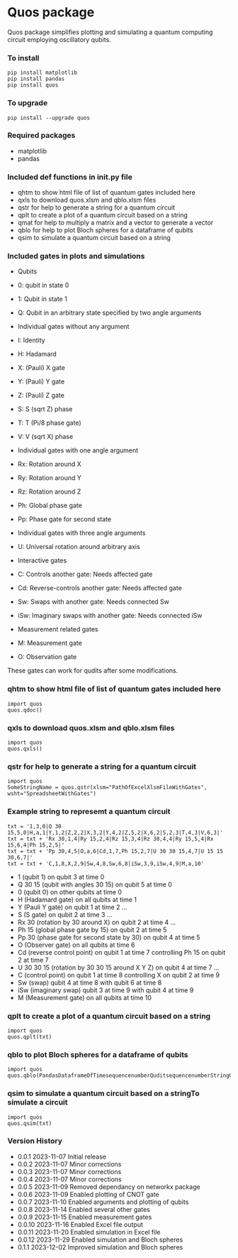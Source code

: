 # Quos package

Quos package simplifies plotting and simulating a quantum computing circuit employing oscillatory qubits.

### To install

    pip install matplotlib
    pip install pandas
    pip install quos

### To upgrade

    pip install --upgrade quos

### Required packages

- matplotlib
- pandas

### Included def functions in **init**.py file

- qhtm to show html file of list of quantum gates included here
- qxls to download quos.xlsm and qblo.xlsm files
- qstr for help to generate a string for a quantum circuit
- qplt to create a plot of a quantum circuit based on a string
- qmat for help to multiply a matrix and a vector to generate a vector
- qblo for help to plot Bloch spheres for a dataframe of qubits
- qsim to simulate a quantum circuit based on a string

### Included gates in plots and simulations

- Qubits
- 0: qubit in state 0
- 1: Qubit in state 1
- Q: Qubit in an arbitrary state specified by two angle arguments

- Individual gates without any argument
- I: Identity
- H: Hadamard
- X: (Pauli) X gate
- Y: (Pauli) Y gate
- Z: (Pauli) Z gate
- S: S (sqrt Z) phase
- T: T (Pi/8 phase gate)
- V: V (sqrt X) phase

- Individual gates with one angle argument
- Rx: Rotation around X
- Ry: Rotation around Y
- Rz: Rotation around Z
- Ph: Global phase gate
- Pp: Phase gate for second state

- Individual gates with three angle arguments
- U: Universal rotation around arbitrary axis

- Interactive gates
- C: Controls another gate: Needs affected gate
- Cd: Reverse-controls another gate: Needs affected gate
- Sw: Swaps with another gate: Needs connected Sw
- iSw: Imaginary swaps with another gate: Needs connected iSw

- Measurement related gates
- M: Measurement gate
- O: Observation gate

These gates can work for qudits after some modifications.

### qhtm to show html file of list of quantum gates included here

    import quos
    quos.qdoc()

### qxls to download quos.xlsm and qblo.xlsm files

    import quos
    quos.qxls()

### qstr for help to generate a string for a quantum circuit

    import quos
    SomeStringName = quos.qstr(xlsm="PathOfExcelXlsmFileWithGates", wsht="SpreadsheetWithGates")

### Example string to represemt a quantum circuit

    txt = '1,3,0|Q 30 15,5,0|H,a,1|Y,1,2|Z,2,2|X,3,2|Y,4,2|Z,5,2|X,6,2|S,2,3|T,4,3|V,6,3|'
    txt = txt + 'Rx 30,1,4|Ry 15,2,4|Rz 15,3,4|Rz 30,4,4|Ry 15,5,4|Rx 15,6,4|Ph 15,2,5|'
    txt = txt + 'Pp 30,4,5|O,a,6|Cd,1,7,Ph 15,2,7|U 30 30 15,4,7|U 15 15 30,6,7|'
    txt = txt + 'C,1,8,X,2,9|Sw,4,8,Sw,6,8|iSw,3,9,iSw,4,9|M,a,10'

- 1 (qubit 1) on qubit 3 at time 0
- Q 30 15 (qubit with angles 30 15) on qubit 5 at time 0
- 0 (qubit 0) on other qubits at time 0
- H (Hadamard gate) on all qubits at time 1
- Y (Pauli Y gate) on qubit 1 at time 2 ...
- S (S gate) on qubit 2 at time 3 ...
- Rx 30 (rotation by 30 around X) on qubit 2 at time 4 ...
- Ph 15 (global phase gate by 15) on qubit 2 at time 5
- Pp 30 (phase gate for second state by 30) on qubit 4 at time 5
- O (Observer gate) on all qubits at time 6
- Cd (reverse control point) on qubit 1 at time 7 controlling Ph 15 on qubit 2 at time 7
- U 30 30 15 (rotation by 30 30 15 around X Y Z) on qubit 4 at time 7 ...
- C (control point) on qubit 1 at time 8 controlling X on qubit 2 at time 9
- Sw (swap) qubit 4 at time 8 with qubit 6 at time 8
- iSw (imaginary swap) qubit 3 at time 9 with qubit 4 at time 9
- M (Measurement gate) on all qubits at time 10

### qplt to create a plot of a quantum circuit based on a string

    import quos
    quos.qplt(txt)

### qblo to plot Bloch spheres for a dataframe of qubits

    import quos
    quos.qblo(PandasDataframeOfTimesequencenumberQuditsequencenumberStringOf0r|0i|1r|1i)

### qsim to simulate a quantum circuit based on a stringTo simulate a circuit

    import quos
    quos.qsim(txt)

### Version History

- 0.0.1 2023-11-07 Initial release
- 0.0.2 2023-11-07 Minor corrections
- 0.0.3 2023-11-07 Minor corrections
- 0.0.4 2023-11-07 Minor corrections
- 0.0.5 2023-11-09 Removed dependancy on networkx package
- 0.0.6 2023-11-09 Enabled plotting of CNOT gate
- 0.0.7 2023-11-10 Enabled arguments and plotting of qubits
- 0.0.8 2023-11-14 Enabled several other gates
- 0.0.9 2023-11-15 Enabled measurement gates
- 0.0.10 2023-11-16 Enabled Excel file output
- 0.0.11 2023-11-20 Enabled simulation in Excel file
- 0.0.12 2023-11-29 Enabled simulation and Bloch spheres
- 0.1.1 2023-12-02 Improved simulation and Bloch spheres

